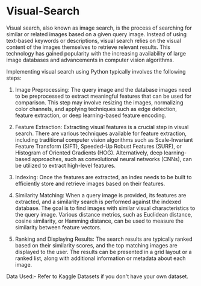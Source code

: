 # Visual-Search

Visual search, also known as image search, is the process of searching for similar or related images based on a given query image. Instead of using text-based keywords or descriptions, visual search relies on the visual content of the images themselves to retrieve relevant results. This technology has gained popularity with the increasing availability of large image databases and advancements in computer vision algorithms.

Implementing visual search using Python typically involves the following steps:

1) Image Preprocessing: The query image and the database images need to be preprocessed to extract meaningful features that can be used for comparison. This step may involve resizing the images, normalizing color channels, and applying techniques such as edge detection, feature extraction, or deep learning-based feature encoding.

2) Feature Extraction: Extracting visual features is a crucial step in visual search. There are various techniques available for feature extraction, including traditional computer vision algorithms such as Scale-Invariant Feature Transform (SIFT), Speeded-Up Robust Features (SURF), or Histogram of Oriented Gradients (HOG). Alternatively, deep learning-based approaches, such as convolutional neural networks (CNNs), can be utilized to extract high-level features.

3) Indexing: Once the features are extracted, an index needs to be built to efficiently store and retrieve images based on their features. 

4) Similarity Matching: When a query image is provided, its features are extracted, and a similarity search is performed against the indexed database. The goal is to find images with similar visual characteristics to the query image. Various distance metrics, such as Euclidean distance, cosine similarity, or Hamming distance, can be used to measure the similarity between feature vectors.

5) Ranking and Displaying Results: The search results are typically ranked based on their similarity scores, and the top matching images are displayed to the user. The results can be presented in a grid layout or a ranked list, along with additional information or metadata about each image.

Data Used:- Refer to Kaggle Datasets if you don't have your own dataset.
